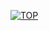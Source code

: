 [![TOP](https://github-readme-stats.vercel.app/api/top-langs/?username=Manojkarthikeya&theme=material-palenight)](https://github.com/anuraghazra/github-readme-stats)

